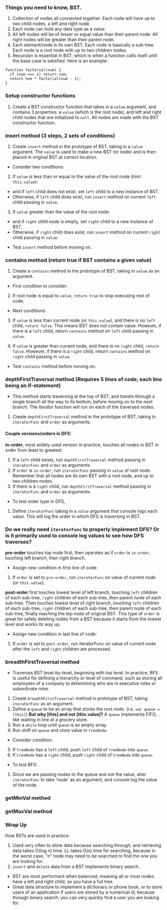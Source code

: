 ### Things you need to know, BST.
1. Collection of nodes all connected together. Each node will have up to two child nodes, a left and right node.
2. Each node can hold any data type as a value.
3. All left nodes will be of lesser or equal value than their parent node. All right nodes will be greater than their parent node.
4. Each element/node is its own BST. Each node is basically a sub-tree. Each node is a root node with up to two children nodes.
5. Recursion is essential in BST, which is when a function calls itself until the base case is satisfied. Here is an example:

```
function factorial(num) {
  if (num === 1) return num;
  return num * factorial(num - 1);
}
```

### Setup constructor functions
1. Create a BST constructor function that takes in a `value` argument, and contains 3 properties: a `value` (which is the root node), and left and right child nodes that are initialized to `null`. All nodes are made with the BST constructor function.


### insert method (3 steps, 2 sets of conditions)
1. Create `insert` method in the prototype of BST, taking in a `value` argument. The `value` is used to make a new BST (or node) and is then placed in original BST at correct location.

- Consider two conditions:
2. If `value` is less than or equal to the value of the root node (hint: `this.value`):
  * and if `left` child does not exist, set `left` child to a new instance of BST.
  * Otherwise, if `left` child does exist, run `insert` method on current `left` child passing in `value`.

3. If `value` greater than the value of the root node:
  * and if `right` child node is empty, set `right` child to a new instance of BST.
  * Otherwise, if `right` child does exist, run `insert` method on current `right` child passing in `value`.

- Test `insert` method before moving on.


### contains method (return true if BST contains a given value)
1. Create a `contains` method in the prototype of BST, taking in `value` as an argument.

- First condition to consider:
2. If root node is equal to `value`, `return true` to stop executing rest of code.

- Next conditions:
3. If `value` is less than current node (or `this.value`), and there is no `left` child, `return false`. This means BST does not contain value. However, if there is a `left` child, return `contains` method on `left` child passing in `value`.

4. If `value` is greater than current node, and there is no `right` child, `return false`. However, if there is a `right` child, return `contains` method on `right` child passing in `value`.

- Test `contains` method before moving on.


### depthFirstTraversal method (Requires 5 lines of code, each line being an if-statement)
- This method starts traversing at the top of BST, and travels through a single branch all the way to its bottom, before moving on to the next branch. The iterator function will run on each of the traversed nodes.
1. Create `depthFirstTraversal` method in the prototype of BST, taking in `iteratorFunc` and `order` as arguments.

#### Couple versions/orders in DFS:
**in-order**, most widely used version in practice, touches all nodes in BST in order from least to greatest.

1. If a `left` child exists, run `depthFirstTraversal` method passing in `iteratorFunc` and `order` as arguments.
2. If `order` is `in-order`, run `iteratorFunc` passing in `value` of root node. Remember that all nodes are its own BST with a root node, and up to two children nodes.
3. If there is a `right` child, run `depthFirstTraversal` method passing in `iteratorFunc` and `order` as arguments.

- To test order type in DFS,
1. Define `iteratorFunc` taking in a `value` argument that console logs each value. This will log the order in which DFS is traversing in BST.

### Do we really need `iteratorFunc` to properly implement DFS? Or is it primarily used to console log values to see how DFS traverses?

**pre-order** touches top node first, then operates as if `order` is `in-order`, touching left branch, then right branch.

- Assign new condition in first line of code:
1. If `order` is set to `pre-order`, run `iteratorFunc` on value of current node (or `this.value`).

**post-order** first touches lowest level of left branch, touching `left` children of each sub-tree, `right` children of each sub-tree, then parent node of each sub-tree. Then touches lowest level of right branch, touching `left` children of each sub-tree, `right` children of each sub-tree, then parent node of each sub-tree, finally reaching the top node of original BST. This type of `order` is great for safely deleting nodes from a BST because it starts from the lowest level and works its way up.

- Assign new condition in last line of code:
1. If `order` is set to `post-order`, run iteratorFunc on value of current node after the `left` and `right` children are processed.


### breadthFirstTraversal method
- Traverses BST level-by-level, beginning with top level. In practice, BFS is useful for defining a hierarchy or level of command, such as storing all employees of a company to determining who are in executive roles or subordinate roles.  

1. Create `breadthFirstTraversal` method in prototype of BST, taking `iteratorFunc` as an argument.
2. Define a `queue` to be an array that stores the root node. (i.e. `var queue = [this]`) **But why [this] and not [this.value]?** A `queue` implements FIFO, like waiting in line at a grocery store.
3. Run a `while` loop until `queue` is an empty array.
4. Run shift on `queue` and store value in `treeNode`.

- Consider condition:
5. If `treeNode` has a `left` child, push `left` child of `treeNode` into `queue`.
6. If `treeNode` has a `right` child, push `right` child of `treeNode` into `queue`.

- To test BFS:
1. Since we are passing nodes to the queue and not the value, alter `iteratorFunc` to take 'node' as an argument, and console log the value of the node.


### getMinVal method

### getMaxVal method


### Wrap Up
How BSTs are used in practice:
1. Used very often to store data because searching through, and retrieving data takes O(log n) time. LL takes O(n) time for searching, because in the worst case, "n" node may need to be searched to find the one you are looking for.
2. `insert` and `delete` data from a BST implements binary search.
- BST are most performant when balanced, meaning all or most nodes have a left and right child, so you have a full tree.
- Great data structure to implement a dictionary or phone book, or to store users of an application if users are stored by a numerical id, because through binary search, you can very quickly find a user you are looking for.
